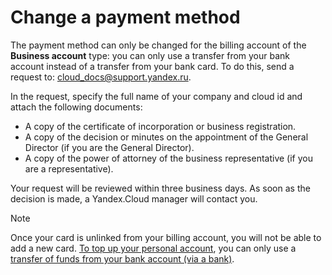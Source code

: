 # Change a payment method

The payment method can only be changed for the billing account of the **Business account** type:  you can only use a transfer from your bank account instead of a transfer from your bank card. To do this, send a request to: [cloud_docs@support.yandex.ru](mailto:cloud_docs@support.yandex.ru).

In the request, specify the full name of your company and cloud id and attach the following documents:

  - A copy of the certificate of incorporation or business registration.
  - A copy of the decision or minutes on the appointment of the General Director (if you are the General Director).
  - A copy of the power of attorney of the business representative (if you are a representative).

Your request will be reviewed within three business days. As soon as the decision is made, a Yandex.Cloud manager will contact you.

> [!NOTE]
>
> Once your card is unlinked from your billing account, you will not be able to add a new card. [To top up your personal account](../operations/pay-the-bill.md), you can only use a [transfer of funds from your bank account (via a bank)](../payment/payment-methods-business.md).
>
